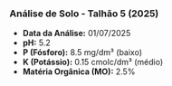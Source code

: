 ### Análise de Solo - Talhão 5 (2025)

- **Data da Análise:** 01/07/2025
- **pH:** 5.2
- **P (Fósforo):** 8.5 mg/dm³ (baixo)
- **K (Potássio):** 0.15 cmolc/dm³ (médio)
- **Matéria Orgânica (MO):** 2.5%
